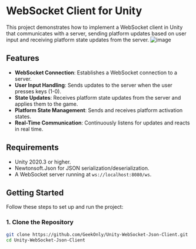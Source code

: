 # WebSocket Client for Unity

This project demonstrates how to implement a WebSocket client in Unity that communicates with a server, sending platform updates based on user input and receiving platform state updates from the server.
![image](https://github.com/user-attachments/assets/5f8477e9-5765-40c0-a815-12a3b7efa62f)
## Features

- **WebSocket Connection**: Establishes a WebSocket connection to a server.
- **User Input Handling**: Sends updates to the server when the user presses keys (1-0).
- **State Updates**: Receives platform state updates from the server and applies them to the game.
- **Platform State Management**: Sends and receives platform activation states.
- **Real-Time Communication**: Continuously listens for updates and reacts in real time.

## Requirements

- Unity 2020.3 or higher.
- Newtonsoft.Json for JSON serialization/deserialization.
- A WebSocket server running at `ws://localhost:8080/ws`.

## Getting Started

Follow these steps to set up and run the project:

### 1. Clone the Repository

```bash
git clone https://github.com/GeekOnly/Unity-WebSocket-Json-Client.git
cd Unity-WebSocket-Json-Client
